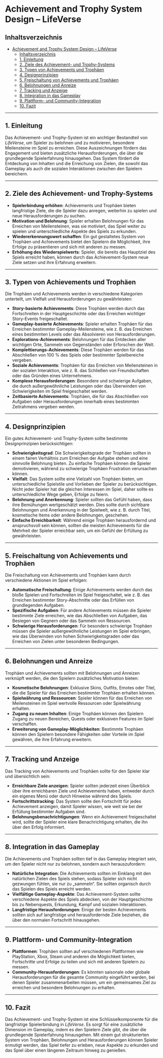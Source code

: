 # Achievement and Trophy System Design – LifeVerse

## Inhaltsverzeichnis

- [Achievement and Trophy System Design – LifeVerse](#achievement-and-trophy-system-design--lifeverse)
  - [Inhaltsverzeichnis](#inhaltsverzeichnis)
  - [1. Einleitung](#1-einleitung)
  - [2. Ziele des Achievement- und Trophy-Systems](#2-ziele-des-achievement--und-trophy-systems)
  - [3. Typen von Achievements und Trophäen](#3-typen-von-achievements-und-trophäen)
  - [4. Designprinzipien](#4-designprinzipien)
  - [5. Freischaltung von Achievements und Trophäen](#5-freischaltung-von-achievements-und-trophäen)
  - [6. Belohnungen und Anreize](#6-belohnungen-und-anreize)
  - [7. Tracking und Anzeige](#7-tracking-und-anzeige)
  - [8. Integration in das Gameplay](#8-integration-in-das-gameplay)
  - [9. Plattform- und Community-Integration](#9-plattform--und-community-integration)
  - [10. Fazit](#10-fazit)

---

## 1. Einleitung

Das Achievement- und Trophy-System ist ein wichtiger Bestandteil von *LifeVerse*, um Spieler zu belohnen und zu motivieren, besondere Meilensteine im Spiel zu erreichen. Diese Auszeichnungen fördern das Engagement und bieten zusätzliche Herausforderungen, die über die grundlegende Spielerfahrung hinausgehen. Das System fördert die Entdeckung von Inhalten und die Erreichung von Zielen, die sowohl das Gameplay als auch die sozialen Interaktionen zwischen den Spielern bereichern.

---

## 2. Ziele des Achievement- und Trophy-Systems

- **Spielerbindung erhöhen**: Achievements und Trophäen bieten langfristige Ziele, die die Spieler dazu anregen, weiterhin zu spielen und neue Herausforderungen zu suchen.
- **Motivation und Belohnung**: Spieler erhalten Belohnungen für das Erreichen von Meilensteinen, was sie motiviert, das Spiel weiter zu spielen und unterschiedliche Aspekte des Spiels zu erkunden.
- **Wiedererkennungswert schaffen**: Ein gut gestaltetes System von Trophäen und Achievements bietet den Spielern die Möglichkeit, ihre Erfolge zu präsentieren und sich mit anderen zu messen.
- **Erhöhung des Wiederspielwerts**: Spieler, die bereits das Hauptziel des Spiels erreicht haben, können durch das Achievement-System neue Ziele setzen und ihre Erfahrung erweitern.

---

## 3. Typen von Achievements und Trophäen

Die Trophäen und Achievements werden in verschiedene Kategorien unterteilt, um Vielfalt und Herausforderungen zu gewährleisten:

- **Story-basierte Achievements**: Diese Trophäen werden durch das Fortschreiten in der Hauptgeschichte oder das Erreichen wichtiger Story-Events freigeschaltet.
- **Gameplay-basierte Achievements**: Spieler erhalten Trophäen für das Erreichen bestimmter Gameplay-Meilensteine, wie z. B. das Erreichen eines bestimmten Levels oder das Absolvieren von Herausforderungen.
- **Explorations-Achievements**: Belohnungen für das Entdecken aller wichtigen Orte, Sammeln von Gegenständen oder Erforschen der Welt.
- **Komplettierungs-Achievements**: Diese Trophäen werden für das Abschließen von 100 % des Spiels oder bestimmter Spielbereiche vergeben.
- **Soziale Achievements**: Trophäen für das Erreichen von Meilensteinen in der sozialen Interaktion, wie z. B. das Schließen von Freundschaften oder das Gründen eines Unternehmens.
- **Komplexe Herausforderungen**: Besondere und schwierige Aufgaben, die durch außergewöhnliche Leistungen oder das Überwinden von Schwierigkeiten im Spiel freigeschaltet werden.
- **Zeitbasierte Achievements**: Trophäen, die für das Abschließen von Aufgaben oder Herausforderungen innerhalb eines bestimmten Zeitrahmens vergeben werden.

---

## 4. Designprinzipien

Ein gutes Achievement- und Trophy-System sollte bestimmte Designprinzipien berücksichtigen:

- **Schwierigkeitsgrad**: Die Schwierigkeitsgrade der Trophäen sollten in einem fairen Verhältnis zum Erreichen der Aufgabe stehen und eine sinnvolle Belohnung bieten. Zu einfache Trophäen können die Spieler demotivieren, während zu schwierige Trophäen Frustration verursachen können.
- **Vielfalt**: Das System sollte eine Vielzahl von Trophäen bieten, um unterschiedliche Spielstile und Vorlieben der Spieler zu berücksichtigen. Nicht jeder Spieler hat die gleichen Interessen im Spiel, daher sollte es unterschiedliche Wege geben, Erfolge zu feiern.
- **Belohnung und Anerkennung**: Spieler sollten das Gefühl haben, dass ihre Bemühungen wertgeschätzt werden. Dies sollte durch sichtbare Belohnungen und Anerkennung in der Spielwelt, wie z. B. durch Titel, kosmetische Items oder andere Belohnungen, geschehen.
- **Einfache Erreichbarkeit**: Während einige Trophäen herausfordernd und anspruchsvoll sein können, sollten die meisten Achievements für die Mehrheit der Spieler erreichbar sein, um ein Gefühl der Erfüllung zu gewährleisten.

---

## 5. Freischaltung von Achievements und Trophäen

Die Freischaltung von Achievements und Trophäen kann durch verschiedene Aktionen im Spiel erfolgen:

- **Automatische Freischaltung**: Einige Achievements werden durch das bloße Spielen und Fortschreiten im Spiel freigeschaltet, wie z. B. das Erreichen bestimmter Story-Abschnitte oder das Erfüllen von grundlegenden Aufgaben.
- **Spezifische Aufgaben**: Für andere Achievements müssen die Spieler bestimmte Ziele erreichen, wie das Abschließen von Aufgaben, das Besiegen von Gegnern oder das Sammeln von Ressourcen.
- **Schwierige Herausforderungen**: Für besonders schwierige Trophäen müssen die Spieler außergewöhnliche Leistungen im Spiel erbringen, wie das Überwinden von hohen Schwierigkeitsgraden oder das Erreichen von Zielen unter besonderen Bedingungen.

---

## 6. Belohnungen und Anreize

Trophäen und Achievements sollten mit Belohnungen und Anreizen verknüpft werden, die den Spielern zusätzliches Motivation bieten:

- **Kosmetische Belohnungen**: Exklusive Skins, Outfits, Emotes oder Titel, die die Spieler für das Erreichen bestimmter Trophäen erhalten können.
- **Spielwährung und Ressourcen**: Spieler können für das Erreichen von Meilensteinen im Spiel wertvolle Ressourcen oder Spielwährung erhalten.
- **Zugang zu neuen Inhalten**: Einige Trophäen können den Spielern Zugang zu neuen Bereichen, Quests oder exklusiven Features im Spiel verschaffen.
- **Erweiterung von Gameplay-Möglichkeiten**: Bestimmte Trophäen können den Spielern besondere Fähigkeiten oder Vorteile im Spiel gewähren, die ihre Erfahrung erweitern.

---

## 7. Tracking und Anzeige

Das Tracking von Achievements und Trophäen sollte für den Spieler klar und übersichtlich sein:

- **Erreichbare Ziele anzeigen**: Spieler sollten jederzeit einen Überblick über ihre erreichbaren Ziele und Achievements haben, entweder durch ein eigenes Menü oder durch Hinweise während des Spiels.
- **Fortschrittstracking**: Das System sollte den Fortschritt für jedes Achievement anzeigen, damit Spieler wissen, wie weit sie bei der Erfüllung bestimmter Aufgaben sind.
- **Belohnungsbenachrichtigungen**: Wenn ein Achievement freigeschaltet wird, sollte der Spieler eine klare Benachrichtigung erhalten, die ihn über den Erfolg informiert.

---

## 8. Integration in das Gameplay

Die Achievements und Trophäen sollten tief in das Gameplay integriert sein, um den Spieler nicht nur zu belohnen, sondern auch herauszufordern:

- **Natürliche Integration**: Die Achievements sollten im Einklang mit den natürlichen Zielen des Spiels stehen, sodass Spieler sich nicht gezwungen fühlen, sie nur zu „sammeln“. Sie sollten organisch durch das Spielen des Spiels erreicht werden.
- **Vielfältige Gameplay-Aspekte**: Das Achievement-System sollte verschiedene Aspekte des Spiels abdecken, von der Hauptgeschichte bis zu Nebenquests, Erkundung, Kampf und sozialen Interaktionen.
- **Langfristige Herausforderungen**: Einige der besten Achievements sollten sich auf langfristige und herausfordernde Ziele beziehen, die über den normalen Fortschritt hinausgehen.

---

## 9. Plattform- und Community-Integration

- **Plattformen**: Trophäen sollten auf verschiedenen Plattformen wie PlayStation, Xbox, Steam und anderen die Möglichkeit bieten, Fortschritte und Erfolge zu teilen und sich mit anderen Spielern zu messen.
- **Community-Herausforderungen**: Es könnten saisonale oder globale Herausforderungen für die gesamte Community eingeführt werden, bei denen Spieler zusammenarbeiten müssen, um ein gemeinsames Ziel zu erreichen und besondere Belohnungen zu erhalten.

---

## 10. Fazit

Das Achievement- und Trophy-System ist eine Schlüsselkomponente für die langfristige Spielerbindung in *LifeVerse*. Es sorgt für eine zusätzliche Dimension im Gameplay, indem es den Spielern Ziele gibt, die über die grundlegende Spielerfahrung hinausgehen. Mit einem gut strukturierten System von Trophäen, Belohnungen und Herausforderungen können Spieler ermutigt werden, das Spiel tiefer zu erleben, neue Aspekte zu erkunden und das Spiel über einen längeren Zeitraum hinweg zu genießen.
